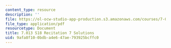 ```yaml
---
content_type: resource
description: ''
file: https://ol-ocw-studio-app-production.s3.amazonaws.com/courses/7-013-introductory-biology-spring-2018/9afa8f100bdba4e647ae793925bcffc0_MIT7_013s18R7S.pdf
file_type: application/pdf
resourcetype: Document
title: 7.013 S18 Recitation 7 Solutions
uid: 9afa8f10-0bdb-a4e6-47ae-793925bcffc0
---
```

